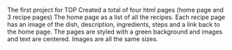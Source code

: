 The first project for TOP
Created a total of four html pages (home page and 3 recipe pages)
The home page as a list of all the recipes.
Each recipe page has an image of the dish, description, ingredients, steps and a link back to the home page.
The pages are styled with a green background and images and text are centered.
Images are all the same sizes.